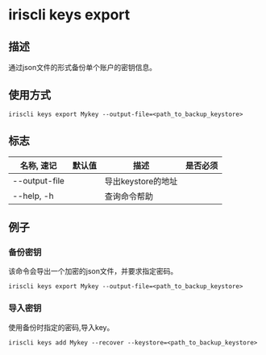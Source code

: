 # iriscli keys export

## 描述

通过json文件的形式备份单个账户的密钥信息。

## 使用方式

```shell
iriscli keys export Mykey --output-file=<path_to_backup_keystore>
```


## 标志

| 名称, 速记       | 默认值     | 描述                                                              | 是否必须  |
| --------------- | --------- | ----------------------------------------------------------------- | -------- |
| --output-file    |           | 导出keystore的地址                                              |          |
| --help, -h      |           | 查询命令帮助                                                       |          |


## 例子

### 备份密钥

该命令会导出一个加密的json文件，并要求指定密码。
```shell
iriscli keys export Mykey --output-file=<path_to_backup_keystore>
```

### 导入密钥

使用备份时指定的密码,导入key。
```shell
iriscli keys add Mykey --recover --keystore=<path_to_backup_keystore>
```
